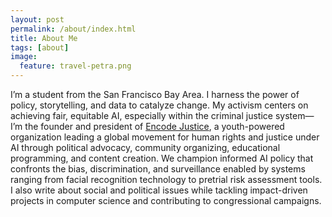 ```yaml
---
layout: post
permalink: /about/index.html
title: About Me
tags: [about]
image:
  feature: travel-petra.png
---
```


I’m a student from the San Francisco Bay Area. I harness the power of policy, storytelling, and data to catalyze change. My activism centers on achieving fair, equitable AI, especially within the criminal justice system—I’m the founder and president of [Encode Justice](https://encodejustice.org), a youth-powered organization leading a global movement for human rights and justice under AI through political advocacy, community organizing, educational programming, and content creation. We champion informed AI policy that confronts the bias, discrimination, and surveillance enabled by systems ranging from facial recognition technology to pretrial risk assessment tools.  I also write about social and political issues while tackling impact-driven projects in computer science and contributing to congressional campaigns. 
